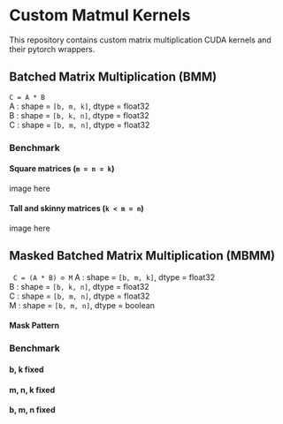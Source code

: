 # Custom Matmul Kernels
This repository contains custom matrix multiplication CUDA kernels and their pytorch wrappers.  
  
## Batched Matrix Multiplication (BMM)
```C = A * B```  
A : shape = ```[b, m, k]```, dtype = float32  
B : shape = ```[b, k, n]```, dtype = float32  
C : shape = ```[b, m, n]```, dtype = float32  
### Benchmark
#### Square matrices (```m = n = k```)
image here

#### Tall and skinny matrices (```k < m = n```)
image here

## Masked Batched Matrix Multiplication (MBMM)
``` C = (A * B) ⊙ M```
A : shape = ```[b, m, k]```, dtype = float32  
B : shape = ```[b, k, n]```, dtype = float32  
C : shape = ```[b, m, n]```, dtype = float32  
M : shape = ```[b, m, n]```, dtype = boolean  
#### Mask Pattern
### Benchmark
#### b, k fixed
#### m, n, k fixed
#### b, m, n fixed
